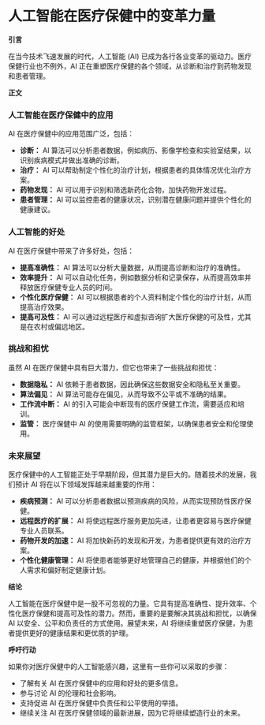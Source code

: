 # 人工智能在医疗保健中的变革力量

**引言**

在当今技术飞速发展的时代，人工智能 (AI) 已成为各行各业变革的驱动力。医疗保健行业也不例外，AI 正在重塑医疗保健的各个领域，从诊断和治疗到药物发现和患者管理。

**正文**

### 人工智能在医疗保健中的应用

AI 在医疗保健中的应用范围广泛，包括：

- **诊断：** AI 算法可以分析患者数据，例如病历、影像学检查和实验室结果，以识别疾病模式并做出准确的诊断。
- **治疗：** AI 可以帮助制定个性化的治疗计划，根据患者的具体情况优化治疗方案。
- **药物发现：** AI 可以用于识别和筛选新药化合物，加快药物开发过程。
- **患者管理：** AI 可以监控患者的健康状况，识别潜在健康问题并提供个性化的健康建议。

### 人工智能的好处

AI 在医疗保健中带来了许多好处，包括：

- **提高准确性：** AI 算法可以分析大量数据，从而提高诊断和治疗的准确性。
- **效率提升：** AI 可以自动化任务，例如数据分析和记录保存，从而提高效率并释放医疗保健专业人员的时间。
- **个性化医疗保健：** AI 可以根据患者的个人资料制定个性化的治疗计划，从而提高治疗效果。
- **提高可及性：** AI 可以通过远程医疗和虚拟咨询扩大医疗保健的可及性，尤其是在农村或偏远地区。

### 挑战和担忧

虽然 AI 在医疗保健中具有巨大潜力，但它也带来了一些挑战和担忧：

- **数据隐私：** AI 依赖于患者数据，因此确保这些数据安全和隐私至关重要。
- **算法偏见：** AI 算法可能存在偏见，从而导致不公平或不准确的结果。
- **工作流中断：** AI 的引入可能会中断现有的医疗保健工作流，需要适应和培训。
- **监管：** 医疗保健中 AI 的使用需要明确的监管框架，以确保患者安全和伦理使用。

### 未来展望

医疗保健中的人工智能正处于早期阶段，但其潜力是巨大的。随着技术的发展，我们预计 AI 将在以下领域发挥越来越重要的作用：

- **疾病预测：** AI 可以分析患者数据以预测疾病的风险，从而实现预防性医疗保健。
- **远程医疗的扩展：** AI 将使远程医疗服务更加先进，让患者更容易与医疗保健专业人员联系。
- **药物开发的加速：** AI 将加快新药的发现和开发，为患者提供更有效的治疗方案。
- **个性化健康管理：** AI 将使患者能够更好地管理自己的健康，并根据他们的个人需求和偏好制定健康计划。

**结论**

人工智能在医疗保健中是一股不可忽视的力量。它具有提高准确性、提升效率、个性化医疗保健和提高可及性的潜力。然而，重要的是要解决其挑战和担忧，以确保 AI 以安全、公平和负责任的方式使用。展望未来，AI 将继续重塑医疗保健，为患者提供更好的健康结果和更优质的护理。

**呼吁行动**

如果你对医疗保健中的人工智能感兴趣，这里有一些你可以采取的步骤：

- 了解有关 AI 在医疗保健中的应用和好处的更多信息。
- 参与讨论 AI 的伦理和社会影响。
- 支持促进 AI 在医疗保健中负责任和公平使用的举措。
- 继续关注 AI 在医疗保健领域的最新进展，因为它将继续塑造行业的未来。
